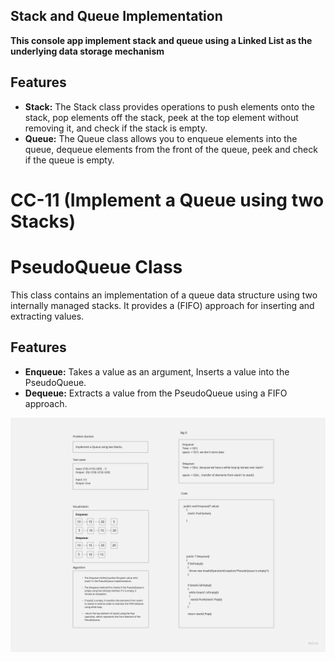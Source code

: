 ## Stack and Queue Implementation

**This console app implement stack and queue using a Linked List as the underlying data storage mechanism**


## Features

- **Stack:** The Stack class provides operations to push elements onto the stack, pop elements off the stack, peek at the top element without removing it, and check if the stack is empty.
- **Queue:** The Queue class allows you to enqueue elements into the queue, dequeue elements from the front of the queue, peek and check if the queue is empty.


# CC-11 (Implement a Queue using two Stacks)


# PseudoQueue Class

This class contains an implementation of a queue data structure using two internally managed stacks. It provides a (FIFO) approach for inserting and extracting values.

## Features

- **Enqueue:** Takes a value as an argument, Inserts a value into the PseudoQueue.
- **Dequeue:** Extracts a value from the PseudoQueue using a FIFO approach.

![Whiteboard](./cc11.jpeg)
